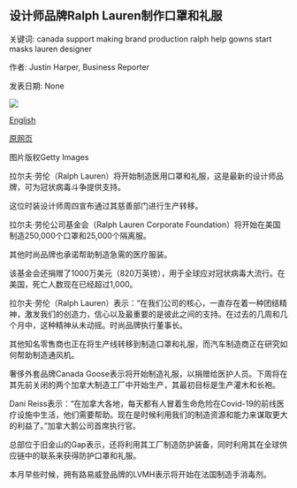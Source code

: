 ## 设计师品牌Ralph Lauren制作口罩和礼服

关键词: canada support making brand production ralph help gowns start masks lauren designer

作者: Justin Harper, Business Reporter

发表日期: None

![](https://ichef.bbci.co.uk/news/1024/branded_news/1319A/production/_111443287_polorlstore.jpg)

[English](Designer%20brand%20Ralph%20Lauren%20to%20make%20masks%20and%20gowns.md)

[原网页](https://www.bbc.com/news/business-52045889)

图片版权Getty Images

拉尔夫·劳伦（Ralph Lauren）将开始制造医用口罩和礼服，这是最新的设计师品牌，可为冠状病毒斗争提供支持。

这位时装设计师周四宣布通过其慈善部门进行生产转移。

拉尔夫·劳伦公司基金会（Ralph Lauren Corporate Foundation）将开始在美国制造250,000个口罩和25,000个隔离服。

其他时尚品牌也承诺帮助制造急需的医疗服装。

该基金会还捐赠了1000万美元（820万英镑），用于全球应对冠状病毒大流行。在美国，死亡人数现在已经超过1,000。

拉尔夫·劳伦（Ralph Lauren）表示：“在我们公司的核心，一直存在着一种团结精神，激发我们的创造力，信心以及最重要的是彼此之间的支持。在过去的几周和几个月中，这种精神从未动摇。时尚品牌执行董事长。

其他知名零售商也正在将生产线转移到制造口罩和礼服，而汽车制造商正在研究如何帮助制造通风机。

奢侈外套品牌Canada Goose表示将开始制造礼服，以捐赠给医护人员。下周将在其先前关闭的两个加拿大制造工厂中开始生产，其最初目标是生产灌木和长袍。

Dani Reiss表示：“在加拿大各地，每天都有人冒着生命危险在Covid-19的前线医疗设施中生活，他们需要帮助。现在是时候利用我们的制造资源和能力来谋取更大的利益了。”加拿大鹅公司首席执行官。

总部位于旧金山的Gap表示，还将利用其工厂制造防护装备，同时利用其在全球供应链中的联系来获得防护口罩和礼服。

本月早些时候，拥有路易威登品牌的LVMH表示将开始在法国制造手消毒剂。